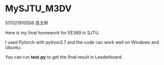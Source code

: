 # MySJTU_M3DV
517021910558 高文轩
  
Here is my final homework for EE369 in SJTU.

I used Pytorch with python3.7 and the code can work well on Windows and Ubuntu.
  
You can run **test.py** to get the final result in Leaderboard.

